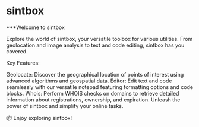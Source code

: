 # sintbox

***Welcome to sintbox

Explore the world of sintbox, your versatile toolbox for various utilities. From geolocation and image analysis to text and code editing, sintbox has you covered.

Key Features:

Geolocate: Discover the geographical location of points of interest using advanced algorithms and geospatial data.
Editor: Edit text and code seamlessly with our versatile notepad featuring formatting options and code blocks.
Whois: Perform WHOIS checks on domains to retrieve detailed information about registrations, ownership, and expiration.
Unleash the power of sintbox and simplify your online tasks.

📦 Enjoy exploring sintbox!
